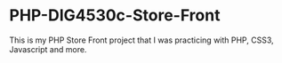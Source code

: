 # PHP-DIG4530c-Store-Front
This is my PHP Store Front project that I was practicing with PHP, CSS3, Javascript and more.
